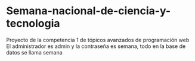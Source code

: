 # Semana-nacional-de-ciencia-y-tecnologia
Proyecto de la competencia 1 de tópicos avanzados de programación web
El administrador es admin y la contraseña es semana, todo en la base de datos se llama semana
